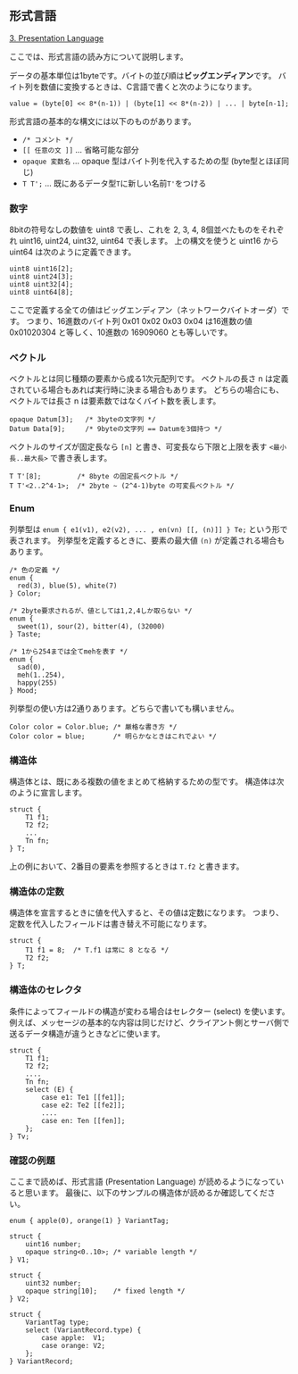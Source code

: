 
## 形式言語

[3. Presentation Language](https://tools.ietf.org/html/rfc8446#section-3)

ここでは、形式言語の読み方について説明します。

データの基本単位は1byteです。バイトの並び順は**ビッグエンディアン**です。
バイト列を数値に変換するときは、C言語で書くと次のようになります。

```
value = (byte[0] << 8*(n-1)) | (byte[1] << 8*(n-2)) | ... | byte[n-1];
```

形式言語の基本的な構文には以下のものがあります。

- `/* コメント */`
- `[[ 任意の文 ]]` ... 省略可能な部分
- `opaque 変数名` ... opaque 型はバイト列を代入するための型 (byte型とほぼ同じ)
- `T T';` ... 既にあるデータ型`T`に新しい名前`T'`をつける

### 数字

8bitの符号なしの数値を uint8 で表し、これを 2, 3, 4, 8個並べたものをそれぞれ uint16, uint24, uint32, uint64 で表します。
上の構文を使うと uint16 から uint64 は次のように定義できます。

```
uint8 uint16[2];
uint8 uint24[3];
uint8 uint32[4];
uint8 uint64[8];
```

ここで定義する全ての値はビッグエンディアン（ネットワークバイトオーダ）です。
つまり、16進数のバイト列 0x01 0x02 0x03 0x04 は16進数の値 0x01020304 と等しく、10進数の 16909060 とも等しいです。

### ベクトル

ベクトルとは同じ種類の要素から成る1次元配列です。
ベクトルの長さ n は定義されている場合もあれば実行時に決まる場合もあります。
どちらの場合にも、ベクトルでは長さ n は要素数ではなくバイト数を表します。

```
opaque Datum[3];   /* 3byteの文字列 */
Datum Data[9];     /* 9byteの文字列 == Datumを3個持つ */
```

ベクトルのサイズが固定長なら `[n]` と書き、可変長なら下限と上限を表す `<最小長..最大長>` で書き表します。

```
T T'[8];         /* 8byte の固定長ベクトル */
T T'<2..2^4-1>;  /* 2byte ~ (2^4-1)byte の可変長ベクトル */
```

### Enum

列挙型は `enum { e1(v1), e2(v2), ... , en(vn) [[, (n)]] } Te;` という形で表されます。
列挙型を定義するときに、要素の最大値 `(n)` が定義される場合もあります。

```
/* 色の定義 */
enum {
  red(3), blue(5), white(7)
} Color;

/* 2byte要求されるが、値としては1,2,4しか取らない */
enum {
  sweet(1), sour(2), bitter(4), (32000)
} Taste;

/* 1から254までは全てmehを表す */
enum {
  sad(0),
  meh(1..254),
  happy(255)
} Mood;
```

列挙型の使い方は2通りあります。どちらで書いても構いません。

```
Color color = Color.blue; /* 厳格な書き方 */
Color color = blue;       /* 明らかなときはこれでよい */
```

### 構造体

構造体とは、既にある複数の値をまとめて格納するための型です。
構造体は次のように宣言します。

```
struct {
    T1 f1;
    T2 f2;
    ...
    Tn fn;
} T;
```

上の例において、2番目の要素を参照するときは `T.f2` と書きます。

### 構造体の定数

構造体を宣言するときに値を代入すると、その値は定数になります。
つまり、定数を代入したフィールドは書き替え不可能になります。

```
struct {
    T1 f1 = 8;  /* T.f1 は常に 8 となる */
    T2 f2;
} T;
```

### 構造体のセレクタ

条件によってフィールドの構造が変わる場合はセレクター (select) を使います。
例えば、メッセージの基本的な内容は同じだけど、クライアント側とサーバ側で送るデータ構造が違うときなどに使います。

```
struct {
    T1 f1;
    T2 f2;
    ....
    Tn fn;
    select (E) {
        case e1: Te1 [[fe1]];
        case e2: Te2 [[fe2]];
        ....
        case en: Ten [[fen]];
    };
} Tv;
```

### 確認の例題

ここまで読めば、形式言語 (Presentation Language) が読めるようになっていると思います。
最後に、以下のサンプルの構造体が読めるか確認してください。

```
enum { apple(0), orange(1) } VariantTag;

struct {
    uint16 number;
    opaque string<0..10>; /* variable length */
} V1;

struct {
    uint32 number;
    opaque string[10];    /* fixed length */
} V2;

struct {
    VariantTag type;
    select (VariantRecord.type) {
        case apple:  V1;
        case orange: V2;
    };
} VariantRecord;
```
